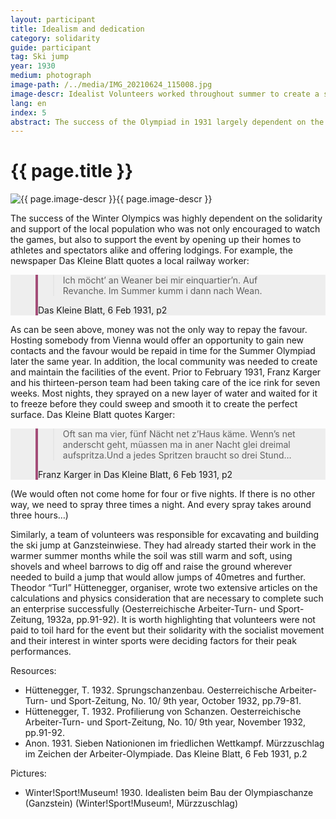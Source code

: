 ```yaml
---
layout: participant
title: Idealism and dedication
category: solidarity
guide: participant
tag: Ski jump
year: 1930
medium: photograph
image-path: /../media/IMG_20210624_115008.jpg
image-descr: Idealist Volunteers worked throughout summer to create a ski jump of international standards
lang: en
index: 5
abstract: The success of the Olympiad in 1931 largely dependent on the support and dedication of local volunteers, from providing quarters to building the venues.
---
```

<div class="infotext">
  <h1  id="title">{{ page.title }}</h1>
  <div class="grid-item" id="exhibit-image"><img src="/../media/IMG_20210624_115008.jpg" class="img-fluid" alt="{{ page.image-descr }}">{{ page.image-descr }}</div>
  <p>The success of the Winter Olympics was highly dependent on the solidarity and support of the local population who was not only encouraged to watch the games, but also to support the event by opening up their homes to athletes and spectators alike and offering lodgings. For example, the newspaper Das Kleine Blatt quotes a local railway worker:</p>
  <!--quote taken from: https://mdbootstrap.com/docs/standard/extended/quotes/-->
  <section class="vh-50" style="background-color: #eee;">
    <div class="container py-sm-5 h-50">
      <div class="row d-flex align-items-center h-20">
        <div class="col col-md-9 mb-3 mb-md-1" id="style3">
          <figure class="bg-white p-3 rounded" style="border-left: .25rem solid #a34e78;">
            <blockquote class="blockquote pb-2">
              <p class="inlinequote">
              Ich möcht’ an Weaner bei mir einquartier’n. Auf Revanche. Im Summer kumm i dann nach Wean.
              </p>
            </blockquote>
            <figcaption class="blockquote-footer mb-0 font-italic">
            <span class="source">Das Kleine Blatt</span>, 6 Feb 1931, p2
           </figcaption>
          </figure>
        </div>
      </div>
    </div>
  </section>
  <!--<div class="quote">original part “Ich möcht’ an Weaner bei mir einquartier’n. Auf Revanche. Im Summer kumm i dann nach Wean.“</div> (Das Kleine Blatt, 6 Feb 1931, p2).-->
  <p>As can be seen above, money was not the only way to repay the favour. Hosting somebody from Vienna would offer an opportunity to gain new contacts and the favour would be repaid in time for the Summer Olympiad later the same year. 
  In addition, the local community was needed to create and maintain the facilities of the event. Prior to February 1931, Franz Karger and his thirteen-person team had been taking care of the ice rink for seven weeks. Most nights, they sprayed on a new layer of water and waited for it to freeze before they could sweep and smooth it to create the perfect surface. Das Kleine Blatt quotes Karger:</p>
  <!--quote taken from: https://mdbootstrap.com/docs/standard/extended/quotes/ I've changed the margin bottom mb to 4 to space out the elements more, and from lg to md. so it now reads mb-4 mb-md-2 instead of mb-4 mb-lg-2. py defines the top background heading-->
  <section class="vh-50" style="background-color: #eee;">
    <div class="container py-sm-5 h-50">
      <div class="row d-flex align-items-center h-20">
        <div class="col col-md-9 mb-3 mb-md-1">
          <figure class="bg-white p-3 rounded" style="border-left: .25rem solid #a34e78;">
            <blockquote class="blockquote pb-2">
              <p class="inlinequote">
              Oft san ma vier, fünf Nächt net z’Haus käme. Wenn’s net anderscht geht, müassen ma in aner Nacht glei dreimal aufspritza.Und a jedes Spritzen braucht so drei Stund…
              </p>
            </blockquote>
            <figcaption class="blockquote-footer mb-0 font-italic">
            Franz Karger in <span class="source">Das Kleine Blatt</span>, 6 Feb 1931, p2
            </figcaption>
          </figure>
        </div>
      </div>
    </div>
  </section>
  <!--<div class="quote">original part<div class="quote">“Oft san ma vier, fünf Nächt net z’Haus käme. Wenn’s net anderscht geht, müassen ma in aner Nacht glei dreimal aufspritza.Und a jedes Spritzen braucht so drei Stund…“</div>(Das Kleine Blatt, 6 Feb 1931, p2).-->
  <p>(We would often not come home for four or five nights. If there is no other way, we need to spray three times a night. And every spray takes around three hours…)</p>
  <p>Similarly, a team of volunteers was responsible for excavating and building the ski jump at Ganzsteinwiese. They had already started their work in the warmer summer months while the soil was still warm and soft, using shovels and wheel barrows to dig off and raise the ground wherever needed to build a jump that would allow jumps of 40metres and further. Theodor “Turl” Hüttenegger, organiser, wrote two extensive articles on the calculations and physics consideration that are necessary to complete such an enterprise successfully (Oesterreichische Arbeiter-Turn- und Sport-Zeitung, 1932a, pp.91-92). It is worth highlighting that volunteers were not paid to toil hard for the event but their solidarity with the socialist movement and their interest in winter sports were deciding factors for their peak performances.</p>
  <div class="resources">
    <div class="resource-title">Resources:</div>
      <ul class="resources-list">
        <li>Hüttenegger, T. 1932. Sprungschanzenbau. <span id="source">Oesterreichische Arbeiter-Turn- und Sport-Zeitung</span>, No. 10/ 9th year, October 1932, pp.79-81.</li>
        <li>Hüttenegger, T. 1932. Profilierung von Schanzen. <span id="source">Oesterreichische Arbeiter-Turn- und Sport-Zeitung</span>, No. 10/ 9th year, November 1932, pp.91-92.</li>
        <li>Anon. 1931. Sieben Nationionen im friedlichen Wettkampf. Mürzzuschlag im Zeichen der Arbeiter-Olympiade. <span id="source">Das Kleine Blatt</span>, 6 Feb 1931, p.2</li>
      </ul>
  </div>
  <div class="resources">
    <div class="resource-title">Pictures:</div>
      <ul class="resources-list">
        <li>Winter!Sport!Museum! 1930. Idealisten beim Bau der Olympiaschanze (Ganzstein) (Winter!Sport!Museum!, Mürzzuschlag)</li>
      </ul>
  </div>
</div>